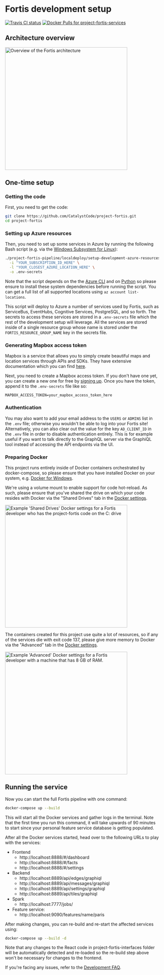 # Fortis development setup

[![Travis CI status](https://api.travis-ci.org/CatalystCode/project-fortis.svg?branch=master)](https://travis-ci.org/CatalystCode/project-fortis)
[![Docker Pulls for project-fortis-services](https://img.shields.io/docker/pulls/cwolff/project_fortis_services.svg)](https://hub.docker.com/r/cwolff/project_fortis_services/)

## Architecture overview

<a href="https://user-images.githubusercontent.com/1086421/36809325-9b4f0542-1c95-11e8-9817-6af1939e4a1b.png">
  <img title="Overview of the Fortis architecture"
       height="400"
       src="https://user-images.githubusercontent.com/1086421/36809325-9b4f0542-1c95-11e8-9817-6af1939e4a1b.png" />
</a>

## One-time setup

### Getting the code

First, you need to get the code:

```sh
git clone https://github.com/CatalystCode/project-fortis.git
cd project-fortis
```

### Setting up Azure resources

Then, you need to set up some services in Azure by running the following Bash
script (e.g. via the [Windows Subsystem for Linux](https://docs.microsoft.com/en-us/windows/wsl/about)):

```sh
./project-fortis-pipeline/localdeploy/setup-development-azure-resources.sh \
  -i "YOUR_SUBSCRIPTION_ID_HERE" \
  -l "YOUR_CLOSEST_AZURE_LOCATION_HERE" \
  -o .env-secrets
```

Note that the script depends on the the [Azure CLI](https://docs.microsoft.com/en-us/cli/azure/install-azure-cli?view=azure-cli-latest)
and on [Python](https://www.python.org/) so please ensure to install these
system dependencies before running the script. You can get a full list of
all supported locations using `az account list-locations`.

This script will deploy to Azure a number of services used by Fortis, such as
ServiceBus, EventHubs, Cognitive Services, PostgreSQL, and so forth. The secrets
to access these services are stored in a `.env-secrets` file which the rest of
the development setup will leverage. All the services are stored inside of a
single resource group whose name is stored under the
`FORTIS_RESOURCE_GROUP_NAME` key in the secrets file.

### Generating Mapbox access token

Mapbox is a service that allows you to simply create beautiful maps and location services through APIs and SDKs. They have extensive documentation which you can find [here](https://www.mapbox.com/api-documentation/#maps).

Next, you need to create a Mapbox access token. If you don't have one yet, you
can create a new one for free by [signing up](https://www.mapbox.com/signup/).
Once you have the token, append it to the `.env-secrets` file like so:

```
MAPBOX_ACCESS_TOKEN=your_mapbox_access_token_here
```

### Authentication

You may also want to add your email address to the `USERS` or `ADMINS` list in
the `.env` file; otherwise you wouldn't be able to log into your Fortis site!
Alternatively, you can also clear out the value for the key `AD_CLIENT_ID` in
the `.env` file in order to disable authentication entirely. This is for example
useful if you want to talk directly to the GraphQL server via the GraphiQL tool
instead of accessing the API endpoints via the UI.

### Preparing Docker

This project runs entirely inside of Docker containers orchestrated by
docker-compose, so please ensure that you have installed Docker on your system,
e.g. [Docker for Windows](https://docs.docker.com/docker-for-windows/install/).

We're using a volume mount to enable support for code hot-reload. As such,
please ensure that you've shared the drive on which your code resides with
Docker via the "Shared Drives" tab in the [Docker settings](https://docs.docker.com/docker-for-windows/#docker-settings).

<img src="https://user-images.githubusercontent.com/1086421/34893261-6b615fca-f7aa-11e7-80bc-833ee2d8c9a7.png"
     title="Example 'Shared Drives' Docker settings for a Fortis developer who has the project-fortis code on the C: drive"
     height="400" />

The containers created for this project use quite a lot of resources, so if any
of the services die with exit code 137, please give more memory to Docker via
the "Advanced" tab in the [Docker settings](https://docs.docker.com/docker-for-windows/#docker-settings).

<img src="https://user-images.githubusercontent.com/1086421/34893275-7ef30872-f7aa-11e7-8514-e1e17bf4064e.png"
     title="Example 'Advanced' Docker settings for a Fortis developer with a machine that has 8 GB of RAM."
     height="400" />

## Running the service

Now you can start the full Fortis pipeline with one command:

```sh
docker-compose up --build
```

This will start all the Docker services and gather logs in the terminal. Note
that the first time you run this command, it will take upwards of 90 minutes to
start since your personal feature service database is getting populated.

After all the Docker services started, head over to the following URLs to play
with the services:

* Frontend
  - http://localhost:8888/#/dashboard
  - http://localhost:8888/#/facts
  - http://localhost:8888/#/settings
* Backend
  - http://localhost:8889/api/edges/graphiql
  - http://localhost:8889/api/messages/graphiql
  - http://localhost:8889/api/settings/graphiql
  - http://localhost:8889/api/tiles/graphiql
* Spark
  - http://localhost:7777/jobs/
* Feature service:
  - http://localhost:9090/features/name/paris

After making changes, you can re-build and re-start the affected services using:

```sh
docker-compose up --build -d
```

Note that any changes to the React code in project-fortis-interfaces folder will
be automatically detected and re-loaded so the re-build step above won't be
necessary for changes to the frontend.

If you're facing any issues, refer to the [Development FAQ](./development-faq.md).